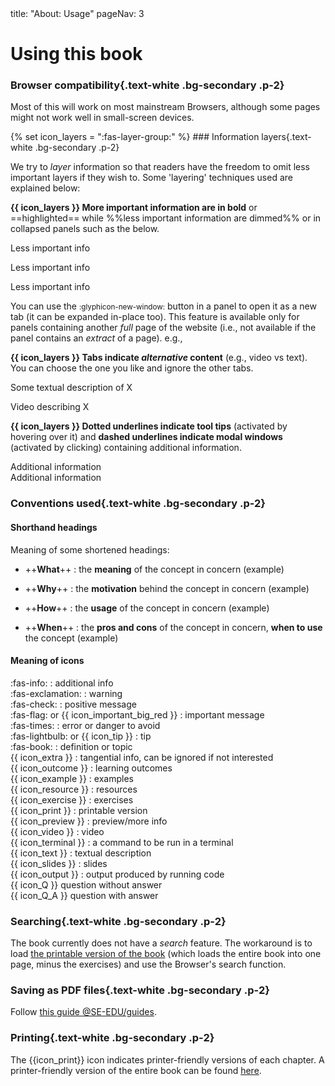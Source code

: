 <frontmatter>
title: "About: Usage"
pageNav: 3
</frontmatter>
<link rel="stylesheet" href="{{baseUrl}}/css/textbook.css">

<div class="website-content">

# Using this book

<div id="browsers">

### Browser compatibility{.text-white .bg-secondary .p-2}

Most of this will work on most mainstream Browsers, although some pages might not work well in small-screen devices.

</div>
<div id="layers">
{% set icon_layers = ":fas-layer-group:" %}
### Information layers{.text-white .bg-secondary .p-2}

We try to _layer_ information so that readers have the freedom to omit less important layers if they wish to. Some 'layering' techniques used are explained below:

**{{ icon_layers }} More important information are in bold** or ==highlighted== while %%less important information are dimmed%% or in collapsed panels such as the below.

<div class="indented-level2">
<box>

<panel header="Some less important info in a minimized panel" minimized>

Less important info

</panel><p/>

<panel header="%%Some less important info in a boarder-less panel%%" type="seamless">

Less important info

</panel><p/>

<panel header="%%Some less important info in a panel%%">

Less important info

</panel><p/>

</box>

<span id="tip-about-popup-url">You can use the <span class="btn btn-light ps-1 pe-1 pb-0 pt-0 border"><small>:glyphicon-new-window:</small></span> button in a panel to open it as a new tab (it can be expanded in-place too). This feature is available only for panels containing another _full_ page of the website (i.e., not available if the panel contains an _extract_ of a page).</span> e.g.,

<panel header="A panel that can be opened as another tab" popup-url="acknowledgements.html">
<include src="acknowledgements.md" />
</panel>
<p/>
</div>

**{{ icon_layers }} Tabs indicate _alternative_ content** (e.g., video vs text). You can choose the one you like and ignore the other tabs.

<div class="indented-level2">
<box>

<tabs>
  <tab header="{{ icon_text }}">

Some textual description of X

  </tab>
  <tab header="{{ icon_video }}">

Video describing X

  </tab>
</tabs>

</box>
</div>

**{{ icon_layers }} Dotted underlines indicate <popover content="some additional info">tool tips</popover>** (activated by hovering over it) and **dashed underlines indicate <trigger for="modal:modal-example" trigger="click">modal windows</trigger>** (activated by clicking) containing additional information.

<popover id="pop:tooltip-example" header="Tooltip Example" placement="top">
  <div slot="content">
    Additional information
  </div>
</popover>

<modal header="Modal Example" id="modal:modal-example">
  Additional information
</modal>

</div>
<div id="conventions">

### Conventions used{.text-white .bg-secondary .p-2}

#### Shorthand headings

Meaning of some shortened headings:

* ++**What**++ : the **meaning** of the concept in concern (<trigger trigger="click" for="modal:conventions-what">example</trigger>)

<modal large header="Example of a 'What' topic" id="modal:conventions-what">
  <include src="../refactoring/what/unit-inElsewhere-asFlat.md" boilerplate />
</modal>

* ++**Why**++ : the **motivation** behind the concept in concern (<trigger trigger="click" for="modal:conventions-why">example</trigger>)

<modal large header="Example of a 'Why' topic" id="modal:conventions-why">
  <include src="../documentation/guidelines/goTopDown/why/unit-inElsewhere-asFlat.md" boilerplate />
</modal>

* ++**How**++ : the **usage** of the concept in concern (<trigger trigger="click" for="modal:conventions-how">example</trigger>)

<modal large header="Example of a 'How' topic" id="modal:conventions-how">
  <include src="../refactoring/how/unit-inElsewhere-asFlat.md" boilerplate />
</modal>

* ++**When**++ : the **pros and cons** of the concept in concern, **when to use** the concept (<trigger trigger="click" for="modal:conventions-when">example</trigger>)

<modal large header="Example of a 'When' topic" id="modal:conventions-when">
  <include src="../refactoring/when/unit-inElsewhere-asFlat.md" boilerplate />
</modal>


#### Meaning of icons

<div class="indented">

<span class="text-info">:fas-info:</span> : additional info <br>
<span class="text-warning">:fas-exclamation:</span> : warning <br>
<span class="text-success">:fas-check:</span> : positive message <br>
<span class="text-danger">:fas-flag:</span> or {{ icon_important_big_red }} : important message <br>
<span class="text-danger">:fas-times:</span> : error or danger to avoid <br>
<span class="text-success">:fas-lightbulb:</span> or {{ icon_tip }} : tip <br>
<span class="text-primary">:fas-book:</span> : definition or topic <br>
{{ icon_extra }} : tangential info, can be ignored if not interested<br>
{{ icon_outcome }} : learning outcomes<br>
{{ icon_example }} : examples<br>
{{ icon_resource }} : resources<br>
{{ icon_exercise }} : exercises<br>
{{ icon_print }} : printable version<br>
{{ icon_preview }} : preview/more info<br>
{{ icon_video }} : video<br>
{{ icon_terminal }} : a command to be run in a terminal<br>
{{ icon_text }} : textual description<br>
{{ icon_slides }} : slides<br>
{{ icon_output }} : output produced by running code<br>
{{ icon_Q }} question without answer<br>
{{ icon_Q_A }} question with answer<br>
</div>

</div>
<div id="searching">

### Searching{.text-white .bg-secondary .p-2}

The book currently does not have a _search_ feature. The workaround is to load [the printable version of the book]({{baseUrl}}/common/print.html) (which loads the entire book into one page, minus the exercises) and use the Browser's search function.

</div>
<div id="saving">

### Saving as PDF files{.text-white .bg-secondary .p-2}

Follow [this guide @SE-EDU/guides](https://se-education.org/guides/tutorials/savingPdf.html).

</div>
<div id="printing">

### Printing{.text-white .bg-secondary .p-2}

The {{icon_print}} icon indicates printer-friendly versions of each chapter. A printer-friendly version of the entire book can be found [here]({{baseUrl}}/common/print.html).

</div>

</div>

